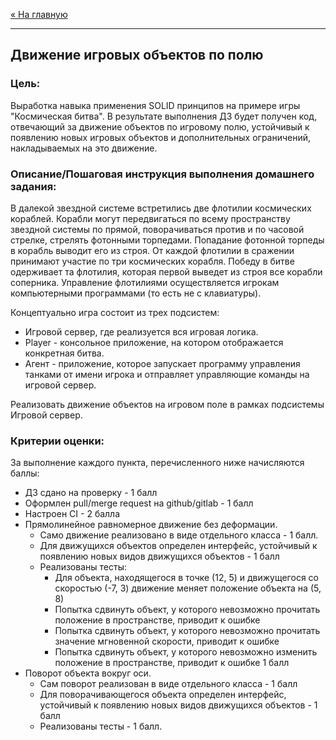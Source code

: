 [« На главную](../../README.md)

---

## Движение игровых объектов по полю

### Цель:
Выработка навыка применения SOLID принципов на примере игры "Космическая битва".
В результате выполнения ДЗ будет получен код, отвечающий за движение объектов по игровому полю, устойчивый к появлению новых игровых объектов и дополнительных ограничений, накладываемых на это движение.

### Описание/Пошаговая инструкция выполнения домашнего задания:
В далекой звездной системе встретились две флотилии космических кораблей. Корабли могут передвигаться по всему пространству звездной системы по прямой, поворачиваться против и по часовой стрелке, стрелять фотонными торпедами. Попадание фотонной торпеды в корабль выводит его из строя.
От каждой флотилии в сражении принимают участие по три космических корабля.
Победу в битве одерживает та флотилия, которая первой выведет из строя все корабли соперника.
Управление флотилиями осуществляется игрокам компьютерными программами (то есть не с клавиатуры).

Концептуально игра состоит из трех подсистем:
- Игровой сервер, где реализуется вся игровая логика.
- Player - консольное приложение, на котором отображается конкретная битва.
- Агент - приложение, которое запускает программу управления танками от имени игрока и отправляет управляющие команды на игровой сервер.

Реализовать движение объектов на игровом поле в рамках подсистемы Игровой сервер.

### Критерии оценки:
За выполнение каждого пункта, перечисленного ниже начисляются баллы:

- ДЗ сдано на проверку - 1 балл
- Оформлен pull/merge request на github/gitlab - 1 балл
- Настроен CI - 2 балла
- Прямолинейное равномерное движение без деформации.
  - Само движение реализовано в виде отдельного класса - 1 балл.
  - Для движущихся объектов определен интерфейс, устойчивый к появлению новых видов движущихся объектов - 1 балл
  - Реализованы тесты:
    - Для объекта, находящегося в точке (12, 5) и движущегося со скоростью (-7, 3) движение меняет положение объекта на (5, 8)
    - Попытка сдвинуть объект, у которого невозможно прочитать положение в пространстве, приводит к ошибке
    - Попытка сдвинуть объект, у которого невозможно прочитать значение мгновенной скорости, приводит к ошибке
    - Попытка сдвинуть объект, у которого невозможно изменить положение в пространстве, приводит к ошибке
    1 балл
- Поворот объекта вокруг оси.
  - Сам поворот реализован в виде отдельного класса - 1 балл
  - Для поворачивающегося объекта определен интерфейс, устойчивый к появлению новых видов движущихся объектов - 1 балл
  - Реализованы тесты - 1 балл.
